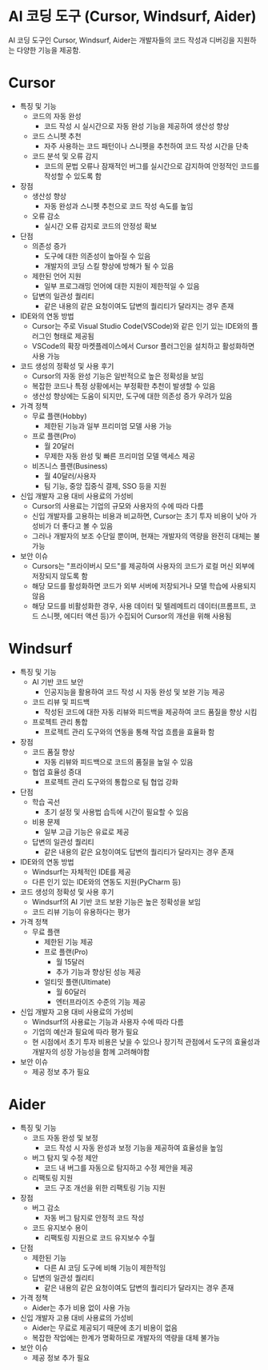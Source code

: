 # AI 코딩 도구 (Cursor, Windsurf, Aider)
AI 코딩 도구인 Cursor, Windsurf, Aider는 개발자들의 코드 작성과 디버깅을 지원하는 다양한 기능을 제공함.

# Cursor
- 특징 및 기능
	- 코드의 자동 완성
		- 코드 작성 시 실시간으로 자동 완성 기능을 제공하여 생산성 향상
	- 코드 스니펫 추천
		- 자주 사용하는 코드 패턴이나 스니펫을 추천하여 코드 작성 시간을 단축
	- 코드 분석 및 오류 감지
		- 코드의 문법 오류나 잠재적인 버그를 실시간으로 감지하여 안정적인 코드를 작성할 수 있도록 함
- 장점
	- 생산성 향상
		- 자동 완성과 스니펫 추천으로 코드 작성 속도를 높임
	- 오류 감소
		- 실시간 오류 감지로 코드의 안정성 확보
- 단점
	- 의존성 증가
		- 도구에 대한 의존성이 높아질 수 있음
		- 개발자의 코딩 스킬 향상에 방해가 될 수 있음
	- 제한된 언어 지원
		- 일부 프로그래밍 언어에 대한 지원이 제한적일 수 있음
	- 답변의 일관성 퀄리티
		- 같은 내용의 같은 요청이여도 답변의 퀄리티가 달라지는 경우 존재
- IDE와의 연동 방법
	- Cursor는 주로 Visual Studio Code(VSCode)와 같은 인기 있는 IDE와의 플러그인 형태로 제공됨
	- VSCode의 확장 마켓플레이스에서 Cursor 플러그인을 설치하고 활성화하면 사용 가능
- 코드 생성의 정확성 및 사용 후기
	- Cursor의 자동 완성 기능은 일반적으로 높은 정확성을 보임
	- 복잡한 코드나 특정 상황에서는 부정확한 추천이 발생할 수 있음
	- 생산성 향상에는 도움이 되지만, 도구에 대한 의존성 증가 우려가 있음
- 가격 정책
	- 무료 플랜(Hobby)
		- 제한된 기능과 일부 프리미엄 모델 사용 가능
	- 프로 플랜(Pro)
		- 월 20달러
		- 무제한 자동 완성 및 빠른 프리미엄 모델 액세스 제공
	- 비즈니스 플랜(Business)
		- 월 40달러/사용자
		- 팀 기능, 중앙 집중식 결제, SSO 등을 지원
- 신입 개발자 고용 대비 사용료의 가성비
	- Cursor의 사용료는 기업의 규모와 사용자의 수에 따라 다름
	- 신입 개발자를 고용하는 비용과 비교하면, Cursor는 초기 투자 비용이 낮아 가성비가 더 좋다고 볼 수 있음
	- 그러나 개발자의 보조 수단일 뿐이며, 현재는 개발자의 역량을 완전히 대체는 불가능
- 보안 이슈
	- Cursors는 "프라이버시 모드"를 제공하여 사용자의 코드가 로컬 머신 외부에 저장되지 않도록 함
	- 해당 모드를 활성화하면 코드가 외부 서버에 저장되거나 모델 학습에 사용되지 않음
	- 해당 모드를 비활성화한 경우, 사용 데이터 및 텔레메트리 데이터(프롬프트, 코드 스니펫, 에디터 액션 등)가 수집되어 Cursor의 개선을 위해 사용됨

# Windsurf
- 특징 및 기능
	- AI 기반 코드 보안
		- 인공지능을 활용하여 코드 작성 시 자동 완성 및 보완 기능 제공
	- 코드 리뷰 및 피드백
		- 작성된 코드에 대한 자동 리뷰와 피드백을 제공하여 코드 품질을 향상 시킴
	- 프로젝트 관리 통합
		- 프로젝트 관리 도구와의 연동을 통해 작업 흐름을 효율화 함
- 장점
	- 코드 품질 향상
		- 자동 리뷰와 피드백으로 코드의 품질을 높일 수 있음
	- 협업 효율성 증대
		- 프로젝트 관리 도구와의 통합으로 팀 협업 강화
- 단점
	- 학습 곡선
		- 초기 설정 및 사용법 습득에 시간이 필요할 수 있음
	- 비용 문제
		- 일부 고급 기능은 유료로 제공
	- 답변의 일관성 퀄리티
		- 같은 내용의 같은 요청이여도 답변의 퀄리티가 달라지는 경우 존재
- IDE와의 연동 방법
	- Windsurf는 자체적인 IDE를 제공
	- 다른 인기 있는 IDE와의 연동도 지원(PyCharm 등)
- 코드 생성의 정확성 및 사용 후기
	- Windsurf의 AI 기반 코드 보완 기능은 높은 정확성을 보임
	- 코드 리뷰 기능이 유용하다는 평가
- 가격 정책
	- 무료 플랜
		- 제한된 기능 제공
		- 프로 플랜(Pro)
			- 월 15달러
			- 추가 기능과 향상된 성능 제공
		- 얼티밋 플랜(Ultimate)
			- 월 60달러
			- 엔터프라이즈 수준의 기능 제공
- 신입 개발자 고용 대비 사용료의 가성비
	- Windsurf의 사용료는 기능과 사용자 수에 따라 다름
	- 기업의 예산과 필요에 따라 평가 필요
	- 현 시점에서 초기 투자 비용은 낮을 수 있으나 장기적 관점에서 도구의 효율성과 개발자의 성장 가능성을 함께 고려해야함
- 보안 이슈
	- 제공 정보 추가 필요

# Aider
- 특징 및 기능
	- 코드 자동 완성 및 보정
		- 코드 작성 시 자동 완성과 보정 기능을 제공하여 효율성을 높임
	- 버그 탐지 및 수정 제안
		- 코드 내 버그를 자동으로 탐지하고 수정 제안을 제공
	- 리팩토링 지원
		- 코드 구조 개선을 위한 리팩토링 기능 지원
- 장점
	- 버그 감소
		- 자동 버그 탐지로 안정적 코드 작성
	- 코드 유지보수 용이
		- 리팩토링 지원으로 코드 유지보수 수월
- 단점
	- 제한된 기능
		- 다른 AI 코딩 도구에 비해 기능이 제한적임
	- 답변의 일관성 퀄리티
		- 같은 내용의 같은 요청이여도 답변의 퀄리티가 달라지는 경우 존재
- 가격 정책
	- Aider는 추가 비용 없이 사용 가능
- 신입 개발자 고용 대비 사용료의 가성비
	- Aider는 무료로 제공되기 때문에 초기 비용이 없음
	- 복잡한 작업에는 한계가 명확하므로 개발자의 역량을 대체 불가능
- 보안 이슈
	- 제공 정보 추가 필요